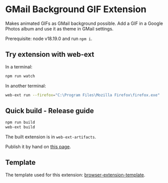 # GMail Background GIF Extension

[template]: https://github.com/fregante/browser-extension-template
[publish-release]: https://addons.mozilla.org/en-US/developers/addon/gmail-background-gif/versions/submit/

Makes animated GIFs as GMail background possible. Add a GIF in a Google Photos album and use it as theme in GMail settings.

Prerequisite: node v18.19.0 and run `npm i`.

## Try extension with web-ext

In a terminal:
```bash
npm run watch
```

In another terminal:
```bash
web-ext run --firefox="C:\Program Files\Mozilla Firefox\firefox.exe"
```

## Quick build - Release guide

```bash
npm run build
web-ext build
```

The built extension is in `web-ext-artifacts`.

Publish it by hand on [this page](publish-release).

## Template

The template used for this extension: [browser-extension-template](template).
